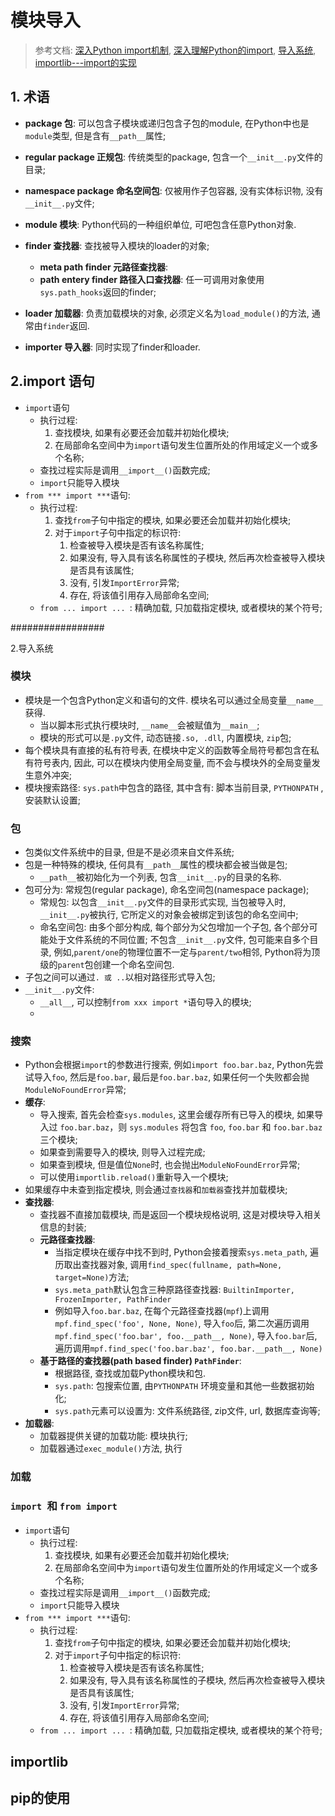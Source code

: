 # 模块导入

> 参考文档: [深入Python import机制](http://sinhub.cn/2019/05/python-import-machinery-part-one/), [深入理解Python的import](https://www.kawabangga.com/posts/2340), [导入系统](https://docs.python.org/zh-cn/3/reference/import.html#import-hooks), [importlib---import的实现](https://docs.python.org/zh-cn/3/library/importlib.html)

## 1. 术语

- **package 包**: 可以包含子模块或递归包含子包的module, 在Python中也是`module`类型, 但是含有`__path__`属性;
- **regular package 正规包**: 传统类型的package, 包含一个`__init__.py`文件的目录;
- **namespace package 命名空间包**: 仅被用作子包容器, 没有实体标识物, 没有`__init__.py`文件;
- **module 模块**: Python代码的一种组织单位, 可吧包含任意Python对象.
- **finder 查找器**: 查找被导入模块的loader的对象;

  - **meta path finder 元路径查找器**:
  - **path entery finder 路径入口查找器**:  任一可调用对象使用`sys.path_hooks`返回的finder;
- **loader 加载器**: 负责加载模块的对象, 必须定义名为`load_module()`的方法, 通常由`finder`返回.
- **importer 导入器**: 同时实现了finder和loader.

## 2.import 语句

-   `import`语句
    -   执行过程:
        1.  查找模块, 如果有必要还会加载并初始化模块;
        2.  在局部命名空间中为`import`语句发生位置所处的作用域定义一个或多个名称;
    -   查找过程实际是调用`__import__()`函数完成;
    -   `import`只能导入模块
-   `from *** import ***`语句:
    -   执行过程:
        1.  查找`from`子句中指定的模块, 如果必要还会加载并初始化模块;
        2.  对于`import`子句中指定的标识符:
            1.  检查被导入模块是否有该名称属性;
            2.  如果没有, 导入具有该名称属性的子模块, 然后再次检查被导入模块是否具有该属性;
            3.  没有, 引发`ImportError`异常;
            4.  存在, 将该值引用存入局部命名空间;
    -   `from ... import ... `: 精确加载, 只加载指定模块, 或者模块的某个符号;





#################

2.导入系统

### 模块

-   模块是一个包含Python定义和语句的文件. 模块名可以通过全局变量`__name__`获得.
    -   当以脚本形式执行模块时, `__name__`会被赋值为`__main__`;
    -   模块的形式可以是`.py`文件, 动态链接`.so, .dll`, 内置模块, `zip`包;
-   每个模块具有直接的私有符号表, 在模块中定义的函数等全局符号都包含在私有符号表内, 因此, 可以在模块内使用全局变量, 而不会与模块外的全局变量发生意外冲突;
-   模块搜索路径: `sys.path`中包含的路径, 其中含有: 脚本当前目录, `PYTHONPATH` , 安装默认设置;

### 包

-   包类似文件系统中的目录, 但是不是必须来自文件系统;
-   包是一种特殊的模块, 任何具有`__path__`属性的模块都会被当做是包;
    -   `__path__`被初始化为一个列表, 包含`__init__.py`的目录的名称.
-   包可分为: 常规包(regular package), 命名空间包(namespace package);
    -   常规包: 以包含`__init__.py`文件的目录形式实现, 当包被导入时, `__init__.py`被执行, 它所定义的对象会被绑定到该包的命名空间中;
    -   命名空间包: 由多个部分构成,  每个部分为父包增加一个子包, 各个部分可能处于文件系统的不同位置; 不包含`__init__.py`文件,  包可能来自多个目录, 例如,`parent/one`的物理位置不一定与`parent/two`相邻,  Python将为顶级的`parent`包创建一个命名空间包.
-   子包之间可以通过`. 或 ..`以相对路径形式导入包;
-   `__init__.py`文件:
    -   `__all__`, 可以控制`from xxx import *`语句导入的模块;
    -   

### 搜索

- Python会根据`import`的参数进行搜索, 例如`import foo.bar.baz`, Python先尝试导入`foo`, 然后是`foo.bar`, 最后是`foo.bar.baz`, 如果任何一个失败都会抛`ModuleNoFoundError`异常;
- **缓存**:
  - 导入搜索, 首先会检查`sys.modules`, 这里会缓存所有已导入的模块, 如果导入过 `foo.bar.baz`，则 `sys.modules` 将包含 `foo`, `foo.bar` 和 `foo.bar.baz` 三个模块;
  - 如果查到需要导入的模块, 则导入过程完成;
  - 如果查到模块, 但是值位`None`时, 也会抛出`ModuleNoFoundError`异常;
  - 可以使用`importlib.reload()`重新导入一个模块;
- 如果缓存中未查到指定模块, 则会通过`查找器`和`加载器`查找并加载模块;
- **查找器**: 
  - 查找器不直接加载模块, 而是返回一个模块规格说明, 这是对模块导入相关信息的封装;
  - **元路径查找器**:
    - 当指定模块在缓存中找不到时, Python会接着搜索`sys.meta_path`, 遍历取出查找器对象, 调用`find_spec(fullname, path=None, target=None)`方法;
    - `sys.meta_path`默认包含三种原路径查找器: `BuiltinImporter, FrozenImporter, PathFinder`
    - 例如导入`foo.bar.baz`, 在每个元路径查找器(`mpf`)上调用`mpf.find_spec('foo', None, None)`, 导入`foo`后, 第二次遍历调用`mpf.find_spec('foo.bar', foo.__path__, None)`, 导入`foo.bar`后, 遍历调用`mpf.find_spec('foo.bar.baz', foo.bar.__path__, None)`
  - **基于路径的查找器(path based finder) `PathFinder`**: 
    - 根据路径, 查找或加载Python模块和包. 
    - `sys.path`: 包搜索位置, 由`PYTHONPATH` 环境变量和其他一些数据初始化;
    - `sys.path`元素可以设置为: 文件系统路径, zip文件, url, 数据库查询等;
- **加载器**: 
    - 加载器提供关键的加载功能: 模块执行;
    - 加载器通过`exec_module()`方法, 执行

### 加载

### `import `和 `from import`

-   `import`语句
    -   执行过程:
        1.  查找模块, 如果有必要还会加载并初始化模块;
        2.  在局部命名空间中为`import`语句发生位置所处的作用域定义一个或多个名称;
    -   查找过程实际是调用`__import__()`函数完成;
    -   `import`只能导入模块
-   `from *** import ***`语句:
    -   执行过程:
        1.  查找`from`子句中指定的模块, 如果必要还会加载并初始化模块;
        2.  对于`import`子句中指定的标识符:
            1.  检查被导入模块是否有该名称属性;
            2.  如果没有, 导入具有该名称属性的子模块, 然后再次检查被导入模块是否具有该属性;
            3.  没有, 引发`ImportError`异常;
            4.  存在, 将该值引用存入局部命名空间;
    -   `from ... import ... `: 精确加载, 只加载指定模块, 或者模块的某个符号;

## importlib

## pip的使用